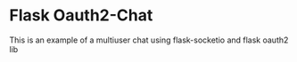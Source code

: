 # Flask Oauth2-Chat
This is an example of a multiuser chat using flask-socketio and flask oauth2 lib 